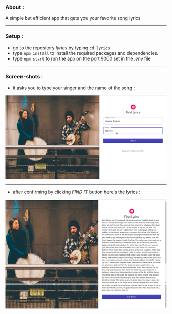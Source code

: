 ### About :

A simple but efficient app that gets you your favorite song lyrics

---

### Setup : 

- go to the repository _lyrics_ by typing ``` cd lyrics ```
- type ``` npm install ``` to install the required packages and dependencies.
- type ``` npm start ``` to run the app on the port 9000 set in the _.env_ file

---

### Screen-shots : 

- it asks you to type your singer and the name of the song : 

![](readme_media/lyrics2.png)

---

- after confirming by clicking _FIND IT_ button here's the lyrics : 

![](readme_media/lyrics3.png)
![](readme_media/lyrics4.png)
